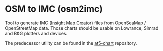 # OSM to IMC (osm2imc)

Tool to generate IMC ([Insight Map
Creator](https://insightstore.navico.com/site/insight_charts/7?type=NL-MC-DL))
files from OpenSeaMap / OpenStreetMap data. Those charts should be usable on
Lowrance, Simrad and B&G plotters and devices.

The predecessor utility can be found in the
[at5-chart](https://github.com/OpenSeaMap/at5-chart/) repository.
